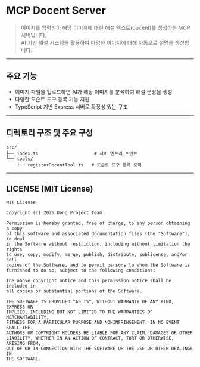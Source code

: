 # MCP Docent Server

> 이미지를 입력받아 해당 이미지에 대한 해설 텍스트(docent)를 생성하는 MCP 서버입니다.  
> AI 기반 해설 시스템을 활용하여 다양한 이미지에 대해 자동으로 설명을 생성합니다.

---

## 주요 기능

- 이미지 파일을 업로드하면 AI가 해당 이미지를 분석하여 해설 문장을 생성
- 다양한 도슨트 도구 등록 기능 지원
- TypeScript 기반 Express 서버로 확장성 있는 구조

---

## 디렉토리 구조 및 주요 구성

```plaintext
src/
├── index.ts                     # 서버 엔트리 포인트
└── tools/
    └── registerDocentTool.ts   # 도슨트 도구 등록 로직
```

---

## LICENSE (MIT License)

```text
MIT License

Copyright (c) 2025 Dong Project Team

Permission is hereby granted, free of charge, to any person obtaining a copy
of this software and associated documentation files (the "Software"), to deal
in the Software without restriction, including without limitation the rights  
to use, copy, modify, merge, publish, distribute, sublicense, and/or sell     
copies of the Software, and to permit persons to whom the Software is         
furnished to do so, subject to the following conditions:                      

The above copyright notice and this permission notice shall be included in    
all copies or substantial portions of the Software.                           

THE SOFTWARE IS PROVIDED "AS IS", WITHOUT WARRANTY OF ANY KIND, EXPRESS OR    
IMPLIED, INCLUDING BUT NOT LIMITED TO THE WARRANTIES OF MERCHANTABILITY,      
FITNESS FOR A PARTICULAR PURPOSE AND NONINFRINGEMENT. IN NO EVENT SHALL THE   
AUTHORS OR COPYRIGHT HOLDERS BE LIABLE FOR ANY CLAIM, DAMAGES OR OTHER        
LIABILITY, WHETHER IN AN ACTION OF CONTRACT, TORT OR OTHERWISE, ARISING FROM, 
OUT OF OR IN CONNECTION WITH THE SOFTWARE OR THE USE OR OTHER DEALINGS IN     
THE SOFTWARE.
```
